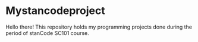 # Mystancodeproject
Hello there!
This repository holds my programming projects done during the period of stanCode SC101 course.
